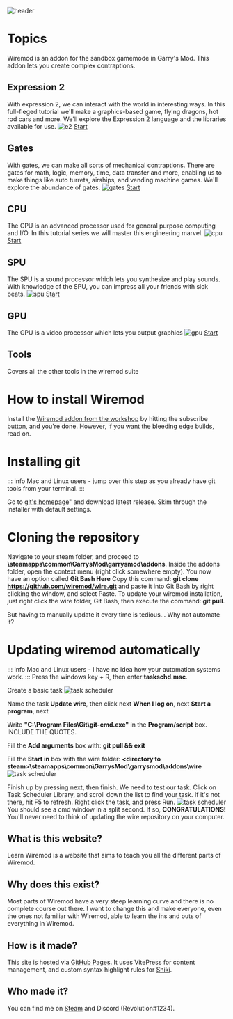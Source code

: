 ![header](img/root/header.png)
# Topics
Wiremod is an addon for the sandbox gamemode in Garry's Mod. This addon lets you create complex contraptions.

## Expression 2
With expression 2, we can interact with the world in interesting ways. In this full-fleged tutorial we'll make a graphics-based game, flying dragons, hot rod cars and more. We'll explore the Expression 2 language and the libraries available for use.
![e2](img/e2/header.png) 
[Start](expression2/)

## Gates
With gates, we can make all sorts of mechanical contraptions. There are gates for math, logic, memory, time, data transfer and more, enabling us to make things like auto turrets, airships, and vending machine games. We'll explore the abundance of gates.
![gates](img/gates/header.png)
[Start](gates/)

## CPU
The CPU is an advanced processor used for general purpose computing and I/O. In this tutorial series we will master this engineering marvel.
![cpu](img/cpu/header.png)
[Start](cpu/)

## SPU
The SPU is a sound processor which lets you synthesize and play sounds. With knowledge of the SPU, you can impress all your friends with sick beats.
![spu](./img/spu/header.png)
[Start](spu/)

## GPU
The GPU is a video processor which lets you output graphics
![gpu](img/gpu/header.png)
[Start](gpu/)

## Tools
Covers all the other tools in the wiremod suite

# How to install Wiremod
Install the [Wiremod addon from the workshop](https://steamcommunity.com/sharedfiles/filedetails/?id=160250458) by hitting the subscribe button, and you're done. However, if you want the bleeding edge builds, read on.

# Installing git
::: info
Mac and Linux users - jump over this step as you already have git tools from your terminal.
:::

Go to [git's homepage](https://git-scm.com/)" and download latest release. Skim through the installer with default settings.

# Cloning the repository
Navigate to your steam folder, and proceed to **\steamapps\common\GarrysMod\garrysmod\addons**. Inside the addons folder, open the context menu (right click somewhere empty). You now have an option called **Git Bash Here** Copy this command: **git clone https://github.com/wiremod/wire.git** and paste it into Git Bash by right clicking the window, and select Paste. To update your wiremod installation, just right click the wire folder, Git Bash, then execute the command: **git pull**.

But having to manually update it every time is tedious... Why not automate it?

# Updating wiremod automatically
::: info
Mac and Linux users - I have no idea how your automation systems work.
:::
Press the windows key + R, then enter **taskschd.msc**.

Create a basic task
![task scheduler](img/root/taskschd.png)

Name the task **Update wire**, then click next
**When I log on**, next
**Start a program**, next

Write **"C:\Program Files\Git\git-cmd.exe"** in the **Program/script** box. INCLUDE THE QUOTES.

Fill the **Add arguments** box with: **git pull && exit**

Fill the **Start in** box with the wire folder: **&lt;directory to steam&gt;\steamapps\common\GarrysMod\garrysmod\addons\wire**
![task scheduler](img/root/taskschd2.png)

Finish up by pressing next, then finish. We need to test our task. Click on Task Scheduler Library, and scroll down the list to find your task. If it's not there, hit F5 to refresh. Right click the task, and press Run.
![task scheduler](img/root/taskschd3.png)
You should see a cmd window in a split second. If so, **CONGRATULATIONS!** You'll never need to think of updating the wire repository on your computer.


## What is this website?
Learn Wiremod is a website that aims to teach you all the different parts of Wiremod.

## Why does this exist?
Most parts of Wiremod have a very steep learning curve and there is no complete course out there. I want to change this and make everyone, even the ones not familiar with Wiremod, able to learn the ins and outs of everything in Wiremod.
## How is it made?
This site is hosted via [GitHub Pages](https://pages.github.com/). It uses VitePress for content management, and custom syntax highlight rules for [Shiki](https://shiki.matsu.io/).

## Who made it?
You can find me on [Steam](http://steamcommunity.com/id/revodoucheon/) and Discord (Revolution#1234).